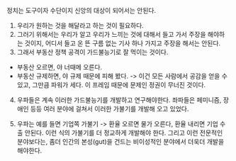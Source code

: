 정치는 도구이자 수단이지 신앙의 대상이 되어서는 안된다.

1. 우리가 원하는 것을 해달라고 하는 것이 필요하다.
2. 그러기 위해서는 우리가 알고 우리가 느끼는 것에 대해서 들고 가서 주장을 해야하는 것이지, 어디서 들고 온 뜬 구름 없는 기사 하나 가지고 주장을 해서는 안된다.
3. 그래서 부동산 정책 공격이 가드불능기로 잘 먹이는 것이다.
 - 부동산 오르면, 야 너때메 오른다. 
 - 부동산 규제하면, 야 규제 때문에 피해 봤다.
 -> 이건 모든 사람에서 공감을 얻을 수 있고, 그만큼 파워가 세다. 이 프레임 때문에 문제인 정권이 무너진 것이다.

4. 우파들은 계속 이러한 가드불능기를 개발하고 연구해야한다. 좌파들은 페미니즘, 장애인 등등 여러 분야에 걸쳐서 이러한 가불기를 개발해 오고 있었다.

5. 우파는 예를 들면 기업쪽 가불기 -> 환율 오르면 물가 오른다, 환율 내리면 기업 수출 안된다. 이런 식의 가불기를 더 정교하게 개발해야 한다. 그리고 이런 전문적인 분야보다는, 좀더 인간의 본성(gut)을 건드는 비이성적인 분야에서 더욱더 개발을 해야한다. 